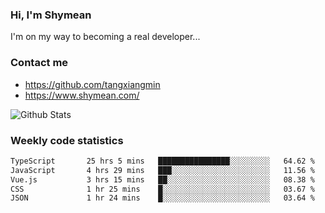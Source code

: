 ### Hi, I'm Shymean

I'm on my way to becoming a real developer...

### Contact me

- <https://github.com/tangxiangmin>
- <https://www.shymean.com/>

![Github Stats](https://github-readme-stats.vercel.app/api?username=tangxiangmin&show_icons=true&theme=dark)


###  Weekly code statistics

<!--START_SECTION:waka-->

```txt
TypeScript       25 hrs 5 mins   ████████████████░░░░░░░░░   64.62 %
JavaScript       4 hrs 29 mins   ███░░░░░░░░░░░░░░░░░░░░░░   11.56 %
Vue.js           3 hrs 15 mins   ██░░░░░░░░░░░░░░░░░░░░░░░   08.38 %
CSS              1 hr 25 mins    █░░░░░░░░░░░░░░░░░░░░░░░░   03.67 %
JSON             1 hr 24 mins    █░░░░░░░░░░░░░░░░░░░░░░░░   03.64 %
```

<!--END_SECTION:waka-->